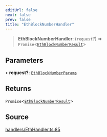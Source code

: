 ```yaml
---
editUrl: false
next: false
prev: false
title: "EthBlockNumberHandler"
---
```


> **EthBlockNumberHandler**: (`request`?) => `Promise`\<[`EthBlockNumberResult`](/reference/tevm/actions-types/type-aliases/ethblocknumberresult/)\>

## Parameters

• **request?**: [`EthBlockNumberParams`](/reference/tevm/actions-types/type-aliases/ethblocknumberparams/)

## Returns

`Promise`\<[`EthBlockNumberResult`](/reference/tevm/actions-types/type-aliases/ethblocknumberresult/)\>

## Source

[handlers/EthHandler.ts:85](https://github.com/evmts/tevm-monorepo/blob/main/packages/actions-types/src/handlers/EthHandler.ts#L85)
